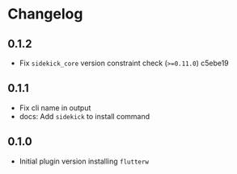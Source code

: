 # Changelog

## 0.1.2

- Fix `sidekick_core` version constraint check (`>=0.11.0`) c5ebe19

## 0.1.1
- Fix cli name in output
- docs: Add `sidekick` to install command 

## 0.1.0

- Initial plugin version installing `flutterw`